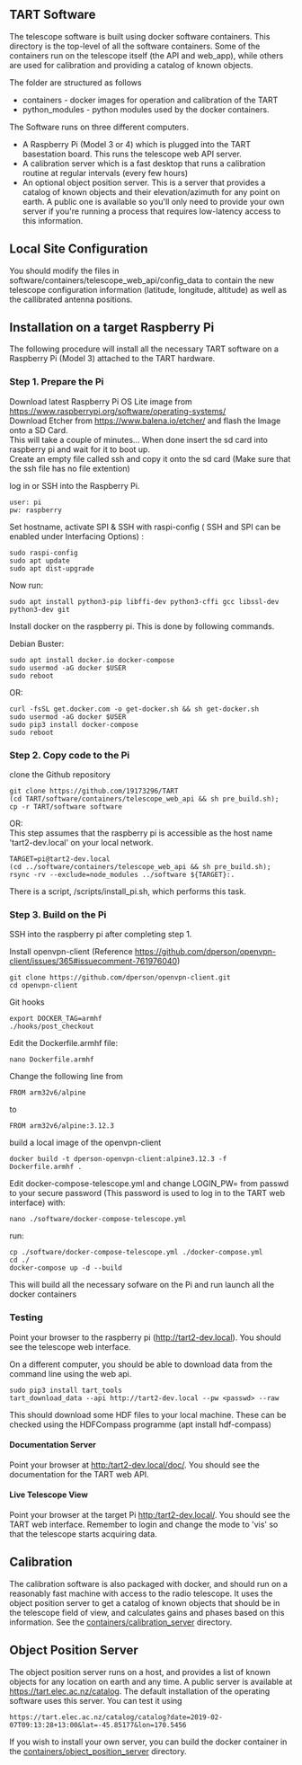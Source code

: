 ## TART Software

The telescope software is built using docker software containers. This directory is the top-level of all the software containers. Some of the containers run on the telescope itself (the API and web_app), while others are used for calibration and providing a catalog of known objects.

The folder are structured as follows

* containers - docker images for operation and calibration of the TART
* python_modules - python modules used by the docker containers.

The Software runs on three different computers. 

* A Raspberry Pi (Model 3 or 4) which is plugged into the TART basestation board. This runs the telescope web API server.
* A calibration server which is a fast desktop that runs a calibration routine at regular intervals (every few hours)
* An optional object position server. This is a server that provides a catalog of known objects and their elevation/azimuth for any point on earth. A public one is available so you'll only need to provide your own server if you're running a process that requires low-latency access to this information.


## Local Site Configuration

You should modify the files in software/containers/telescope_web_api/config_data to contain the new telescope configuration information (latitude, longitude, altitude) as 
well as the callibrated antenna positions.

## Installation on a target Raspberry Pi

The following procedure will install all the necessary TART software on a Raspberry Pi (Model 3) attached to the TART hardware.

### Step 1. Prepare the Pi

Download latest Raspberry Pi OS Lite image from https://www.raspberrypi.org/software/operating-systems/  
Download Etcher from https://www.balena.io/etcher/ and flash the Image onto a SD Card.  
This will take a couple of minutes... When done insert the sd card into raspberry pi and wait for it to boot up.  
Create an empty file called ssh and copy it onto the sd card (Make sure that the ssh file has no file extention) 

log in or SSH into the Raspberry Pi.

    user: pi
    pw: raspberry

Set hostname, activate SPI & SSH with raspi-config ( SSH and SPI can be enabled under Interfacing Options) :

    sudo raspi-config
    sudo apt update
    sudo apt dist-upgrade
    
Now run:

    sudo apt install python3-pip libffi-dev python3-cffi gcc libssl-dev python3-dev git

Install docker on the raspberry pi. This is done by following commands.  

Debian Buster:

    sudo apt install docker.io docker-compose
    sudo usermod -aG docker $USER
    sudo reboot
    
 OR:
    
    curl -fsSL get.docker.com -o get-docker.sh && sh get-docker.sh
    sudo usermod -aG docker $USER
    sudo pip3 install docker-compose
    sudo reboot
    
  

### Step 2. Copy code to the Pi

clone the Github repository

    git clone https://github.com/19173296/TART
    (cd TART/software/containers/telescope_web_api && sh pre_build.sh);
    cp -r TART/software software
    
OR:  
This step assumes that the raspberry pi is accessible as the host name 'tart2-dev.local' on your local network.

    TARGET=pi@tart2-dev.local
    (cd ../software/containers/telescope_web_api && sh pre_build.sh);
    rsync -rv --exclude=node_modules ../software ${TARGET}:.
    
There is a script, /scripts/install_pi.sh, which performs this task.

### Step 3. Build on the Pi
SSH into the raspberry pi after completing step 1.

Install openvpn-client (Reference https://github.com/dperson/openvpn-client/issues/365#issuecomment-761976040)

    git clone https://github.com/dperson/openvpn-client.git
    cd openvpn-client
    
Git hooks

    export DOCKER_TAG=armhf
    ./hooks/post_checkout
    
Edit the Dockerfile.armhf file:

    nano Dockerfile.armhf
    
Change the following line from
    
    FROM arm32v6/alpine
    
to 

    FROM arm32v6/alpine:3.12.3

build a local image of the openvpn-client

    docker build -t dperson-openvpn-client:alpine3.12.3 -f Dockerfile.armhf .

    
Edit docker-compose-telescope.yml and change LOGIN_PW= from passwd to your secure password (This password is used to log in to the TART web interface) with: 

    nano ./software/docker-compose-telescope.yml

run:

    cp ./software/docker-compose-telescope.yml ./docker-compose.yml
    cd ./
    docker-compose up -d --build
    
This will build all the necessary sofware on the Pi and run launch all the docker containers



### Testing

Point your browser to the raspberry pi (http://tart2-dev.local). You should see the telescope web interface. 

On a different computer, you should be able to download data from the command line using the web api.

    sudo pip3 install tart_tools
    tart_download_data --api http://tart2-dev.local --pw <passwd> --raw 
    
This should download some HDF files to your local machine. These can be checked using the HDFCompass programme (apt install hdf-compass)


#### Documentation Server

Point your browser at  [http:/tart2-dev.local/doc/](http:/tart2-dev.local/doc/). You should see the documentation for the TART web API. 

#### Live Telescope View

Point your browser at the target Pi [http:/tart2-dev.local/](http:/tart2-dev.local/). You should see the TART web interface. Remember to login and change the mode to 'vis' so that the telescope starts acquiring data.


## Calibration

The calibration software is also packaged with docker, and should run on a reasonably fast machine with access to the radio telescope. It uses the object position server to get a catalog of known objects that should be in the telescope field of view, and calculates gains and phases based on this information. See the [containers/calibration_server](containers/calibration_server/README.md) directory.

## Object Position Server

The object position server runs on a host, and provides a list of known objects for any location on earth and any time. A public server is available at https://tart.elec.ac.nz/catalog. The default installation of the operating software uses this server. You can test it using

    https://tart.elec.ac.nz/catalog/catalog?date=2019-02-07T09:13:28+13:00&lat=-45.85177&lon=170.5456

If you wish to install your own server, you can build the docker container in the [containers/object_position_server](containers/object_position_server/README.md) directory.
